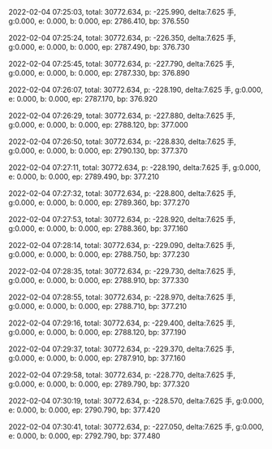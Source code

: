 2022-02-04 07:25:03, total: 30772.634, p: -225.990, delta:7.625 手, g:0.000, e: 0.000, b: 0.000, ep: 2786.410, bp: 376.550

2022-02-04 07:25:24, total: 30772.634, p: -226.350, delta:7.625 手, g:0.000, e: 0.000, b: 0.000, ep: 2787.490, bp: 376.730

2022-02-04 07:25:45, total: 30772.634, p: -227.790, delta:7.625 手, g:0.000, e: 0.000, b: 0.000, ep: 2787.330, bp: 376.890

2022-02-04 07:26:07, total: 30772.634, p: -228.190, delta:7.625 手, g:0.000, e: 0.000, b: 0.000, ep: 2787.170, bp: 376.920

2022-02-04 07:26:29, total: 30772.634, p: -227.880, delta:7.625 手, g:0.000, e: 0.000, b: 0.000, ep: 2788.120, bp: 377.000

2022-02-04 07:26:50, total: 30772.634, p: -228.830, delta:7.625 手, g:0.000, e: 0.000, b: 0.000, ep: 2790.130, bp: 377.370

2022-02-04 07:27:11, total: 30772.634, p: -228.190, delta:7.625 手, g:0.000, e: 0.000, b: 0.000, ep: 2789.490, bp: 377.210

2022-02-04 07:27:32, total: 30772.634, p: -228.800, delta:7.625 手, g:0.000, e: 0.000, b: 0.000, ep: 2789.360, bp: 377.270

2022-02-04 07:27:53, total: 30772.634, p: -228.920, delta:7.625 手, g:0.000, e: 0.000, b: 0.000, ep: 2788.360, bp: 377.160

2022-02-04 07:28:14, total: 30772.634, p: -229.090, delta:7.625 手, g:0.000, e: 0.000, b: 0.000, ep: 2788.750, bp: 377.230

2022-02-04 07:28:35, total: 30772.634, p: -229.730, delta:7.625 手, g:0.000, e: 0.000, b: 0.000, ep: 2788.910, bp: 377.330

2022-02-04 07:28:55, total: 30772.634, p: -228.970, delta:7.625 手, g:0.000, e: 0.000, b: 0.000, ep: 2788.710, bp: 377.210

2022-02-04 07:29:16, total: 30772.634, p: -229.400, delta:7.625 手, g:0.000, e: 0.000, b: 0.000, ep: 2788.120, bp: 377.190

2022-02-04 07:29:37, total: 30772.634, p: -229.370, delta:7.625 手, g:0.000, e: 0.000, b: 0.000, ep: 2787.910, bp: 377.160

2022-02-04 07:29:58, total: 30772.634, p: -228.770, delta:7.625 手, g:0.000, e: 0.000, b: 0.000, ep: 2789.790, bp: 377.320

2022-02-04 07:30:19, total: 30772.634, p: -228.570, delta:7.625 手, g:0.000, e: 0.000, b: 0.000, ep: 2790.790, bp: 377.420

2022-02-04 07:30:41, total: 30772.634, p: -227.050, delta:7.625 手, g:0.000, e: 0.000, b: 0.000, ep: 2792.790, bp: 377.480